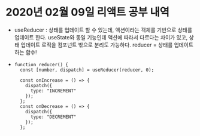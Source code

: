 # **2020년 02월 09일 리액트 공부 내역**



- useReducer : 상태를 업데이트 할 수 있는데, 액션이라는 객체를 기반으로 상태를 업데이트 한다. useState와 동일 기능인데 액션에 따라서 다르다는 차이가 있고, 상태 업데이트 로직을 컴포넌트 밖으로 분리도 가능하다.  reducer = 상태를 업데이트 하는 함수! 

- ```
  function reducer() {
    const [number, dispatch] = useReducer(reducer, 0);
  
    const onIncrease = () => {
      dispatch({
        type: "INCREMENT"
      });
    };
    const onDecrease = () => {
      dispatch({
        type: "DECREMENT"
      });
    };
  ```

  

